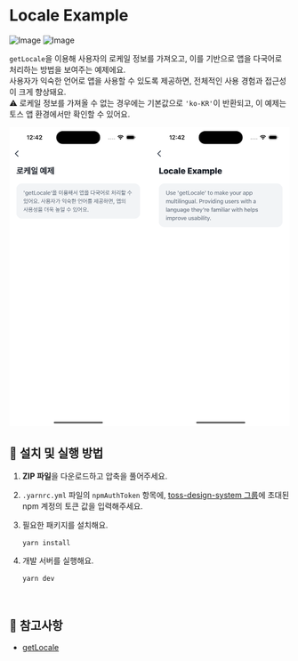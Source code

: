 # Locale Example

![Image](https://github.com/user-attachments/assets/e3e87c6f-75f1-4ad8-9c0f-1a4a13666f9f)
![Image](https://github.com/user-attachments/assets/62eb3e4d-a6e1-493e-b76e-69bad926c2d8)

`getLocale`을 이용해 사용자의 로케일 정보를 가져오고, 이를 기반으로 앱을 다국어로 처리하는 방법을 보여주는 예제에요.  
사용자가 익숙한 언어로 앱을 사용할 수 있도록 제공하면, 전체적인 사용 경험과 접근성이 크게 향상돼요.  
⚠️ 로케일 정보를 가져올 수 없는 경우에는 기본값으로 `'ko-KR'`이 반환되고, 이 예제는 토스 앱 환경에서만 확인할 수 있어요.

<img src="../assets/with-locale-example-image.png" alt="with-locale-example-image" style="width: 670px;" />

<br />

## 🚀 설치 및 실행 방법

1. **ZIP 파일**을 다운로드하고 압축을 풀어주세요.

2. `.yarnrc.yml` 파일의 `npmAuthToken` 항목에, [toss-design-system 그룹](https://tossmini-docs.toss.im/tds-react-native/setup-npm/)에 초대된 npm 계정의 토큰 값을 입력해주세요.

3. 필요한 패키지를 설치해요.

   ```
   yarn install
   ```

4. 개발 서버를 실행해요.

   ```
   yarn dev
   ```

<br />

## 📌 참고사항

- [getLocale](https://developers-apps-in-toss.toss.im/bedrock/reference/react-native-bedrock/%EC%96%B8%EC%96%B4/getLocale.html)
